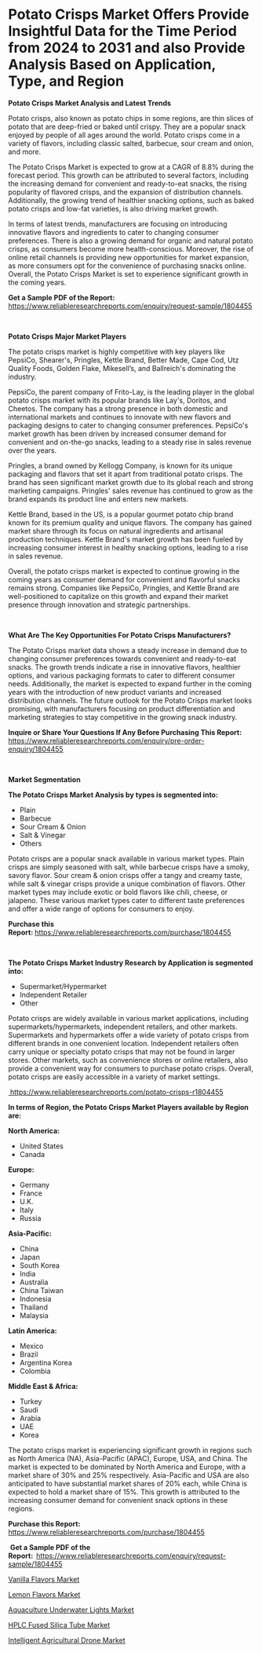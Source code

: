 <p><h1>Potato Crisps Market Offers Provide Insightful Data for the Time Period from 2024 to 2031 and also Provide Analysis Based on Application, Type, and Region</h1></p><p><strong>Potato Crisps Market Analysis and Latest Trends</strong></p>
<p><p>Potato crisps, also known as potato chips in some regions, are thin slices of potato that are deep-fried or baked until crispy. They are a popular snack enjoyed by people of all ages around the world. Potato crisps come in a variety of flavors, including classic salted, barbecue, sour cream and onion, and more.</p><p>The Potato Crisps Market is expected to grow at a CAGR of 8.8% during the forecast period. This growth can be attributed to several factors, including the increasing demand for convenient and ready-to-eat snacks, the rising popularity of flavored crisps, and the expansion of distribution channels. Additionally, the growing trend of healthier snacking options, such as baked potato crisps and low-fat varieties, is also driving market growth.</p><p>In terms of latest trends, manufacturers are focusing on introducing innovative flavors and ingredients to cater to changing consumer preferences. There is also a growing demand for organic and natural potato crisps, as consumers become more health-conscious. Moreover, the rise of online retail channels is providing new opportunities for market expansion, as more consumers opt for the convenience of purchasing snacks online. Overall, the Potato Crisps Market is set to experience significant growth in the coming years.</p></p>
<p><strong>Get a Sample PDF of the Report:&nbsp;</strong> <a href="https://www.reliableresearchreports.com/enquiry/request-sample/1804455">https://www.reliableresearchreports.com/enquiry/request-sample/1804455</a></p>
<p>&nbsp;</p>
<p><strong>Potato Crisps Major Market Players</strong></p>
<p><p>The potato crisps market is highly competitive with key players like PepsiCo, Shearer's, Pringles, Kettle Brand, Better Made, Cape Cod, Utz Quality Foods, Golden Flake, Mikesell’s, and Ballreich's dominating the industry. </p><p>PepsiCo, the parent company of Frito-Lay, is the leading player in the global potato crisps market with its popular brands like Lay's, Doritos, and Cheetos. The company has a strong presence in both domestic and international markets and continues to innovate with new flavors and packaging designs to cater to changing consumer preferences. PepsiCo's market growth has been driven by increased consumer demand for convenient and on-the-go snacks, leading to a steady rise in sales revenue over the years.</p><p>Pringles, a brand owned by Kellogg Company, is known for its unique packaging and flavors that set it apart from traditional potato crisps. The brand has seen significant market growth due to its global reach and strong marketing campaigns. Pringles' sales revenue has continued to grow as the brand expands its product line and enters new markets.</p><p>Kettle Brand, based in the US, is a popular gourmet potato chip brand known for its premium quality and unique flavors. The company has gained market share through its focus on natural ingredients and artisanal production techniques. Kettle Brand's market growth has been fueled by increasing consumer interest in healthy snacking options, leading to a rise in sales revenue.</p><p>Overall, the potato crisps market is expected to continue growing in the coming years as consumer demand for convenient and flavorful snacks remains strong. Companies like PepsiCo, Pringles, and Kettle Brand are well-positioned to capitalize on this growth and expand their market presence through innovation and strategic partnerships.</p></p>
<p>&nbsp;</p>
<p><strong>What Are The Key Opportunities For Potato Crisps Manufacturers?</strong></p>
<p><p>The Potato Crisps market data shows a steady increase in demand due to changing consumer preferences towards convenient and ready-to-eat snacks. The growth trends indicate a rise in innovative flavors, healthier options, and various packaging formats to cater to different consumer needs. Additionally, the market is expected to expand further in the coming years with the introduction of new product variants and increased distribution channels. The future outlook for the Potato Crisps market looks promising, with manufacturers focusing on product differentiation and marketing strategies to stay competitive in the growing snack industry.</p></p>
<p><strong>Inquire or Share Your Questions If Any Before Purchasing This Report:</strong> <a href="https://www.reliableresearchreports.com/enquiry/pre-order-enquiry/1804455">https://www.reliableresearchreports.com/enquiry/pre-order-enquiry/1804455</a></p>
<p>&nbsp;</p>
<p><strong>Market Segmentation</strong></p>
<p><strong>The Potato Crisps Market Analysis by types is segmented into:</strong></p>
<p><ul><li>Plain</li><li>Barbecue</li><li>Sour Cream & Onion</li><li>Salt & Vinegar</li><li>Others</li></ul></p>
<p><p>Potato crisps are a popular snack available in various market types. Plain crisps are simply seasoned with salt, while barbecue crisps have a smoky, savory flavor. Sour cream & onion crisps offer a tangy and creamy taste, while salt & vinegar crisps provide a unique combination of flavors. Other market types may include exotic or bold flavors like chili, cheese, or jalapeno. These various market types cater to different taste preferences and offer a wide range of options for consumers to enjoy.</p></p>
<p><strong>Purchase this Report:&nbsp;</strong><a href="https://www.reliableresearchreports.com/purchase/1804455">https://www.reliableresearchreports.com/purchase/1804455</a></p>
<p>&nbsp;</p>
<p><strong>The Potato Crisps Market Industry Research by Application is segmented into:</strong></p>
<p><ul><li>Supermarket/Hypermarket</li><li>Independent Retailer</li><li>Other</li></ul></p>
<p><p>Potato crisps are widely available in various market applications, including supermarkets/hypermarkets, independent retailers, and other markets. Supermarkets and hypermarkets offer a wide variety of potato crisps from different brands in one convenient location. Independent retailers often carry unique or specialty potato crisps that may not be found in larger stores. Other markets, such as convenience stores or online retailers, also provide a convenient way for consumers to purchase potato crisps. Overall, potato crisps are easily accessible in a variety of market settings.</p></p>
<p><a href="https://www.reliableresearchreports.com/potato-crisps-r1804455">&nbsp;https://www.reliableresearchreports.com/potato-crisps-r1804455</a></p>
<p><strong>In terms of Region, the Potato Crisps Market Players available by Region are:</strong></p>
<p>
    <p> <strong> North America: </strong>
        <ul>
            <li>United States</li>
            <li>Canada</li>
        </ul>
        </p> 
    <p> <strong> Europe: </strong>
        <ul>
            <li>Germany</li>
            <li>France</li>
            <li>U.K.</li>
            <li>Italy</li>
            <li>Russia</li>
        </ul>
        </p> 
    <p> <strong> Asia-Pacific: </strong>
        <ul>
            <li>China</li>
            <li>Japan</li>
            <li>South Korea</li>
            <li>India</li>
            <li>Australia</li>
            <li>China Taiwan</li>
            <li>Indonesia</li>
            <li>Thailand</li>
            <li>Malaysia</li>
        </ul>
        </p> 
    <p> <strong> Latin America: </strong>
        <ul>
            <li>Mexico</li>
            <li>Brazil</li>
            <li>Argentina Korea</li>
            <li>Colombia</li>
        </ul>
        </p> 
    <p> <strong> Middle East & Africa: </strong>
        <ul>
            <li>Turkey</li>
            <li>Saudi</li>
            <li>Arabia</li>
            <li>UAE</li>
            <li>Korea</li>
        </ul>
    </p>
    </p>
<p><p>The potato crisps market is experiencing significant growth in regions such as North America (NA), Asia-Pacific (APAC), Europe, USA, and China. The market is expected to be dominated by North America and Europe, with a market share of 30% and 25% respectively. Asia-Pacific and USA are also anticipated to have substantial market shares of 20% each, while China is expected to hold a market share of 15%. This growth is attributed to the increasing consumer demand for convenient snack options in these regions.</p></p>
<p><strong>Purchase this Report: </strong><a href="https://www.reliableresearchreports.com/purchase/1804455">https://www.reliableresearchreports.com/purchase/1804455</a></p>
<p>&nbsp;<strong>Get a Sample PDF of the Report:&nbsp;&nbsp;</strong><a href="https://www.reliableresearchreports.com/enquiry/request-sample/1804455">https://www.reliableresearchreports.com/enquiry/request-sample/1804455</a></p>
<p><strong></strong></p>
<p><p><a href="https://github.com/JordyBecker/Market-Research-Report-List-1/blob/main/vanilla-flavors-market.md">Vanilla Flavors Market</a></p><p><a href="https://github.com/jadenRaynor/Market-Research-Report-List-1/blob/main/lemon-flavors-market.md">Lemon Flavors Market</a></p><p><a href="https://issuu.com/reportprime-2/docs/aquaculture-underwater-lights-market-size-2030.ppt">Aquaculture Underwater Lights Market</a></p><p><a href="https://issuu.com/reportprime-2/docs/hplc-fused-silica-tube-market-size-2030.pptx">HPLC Fused Silica Tube Market</a></p><p><a href="https://issuu.com/reportprime-2/docs/intelligent-agricultural-drone-market-size-2030.pp">Intelligent Agricultural Drone Market</a></p></p>